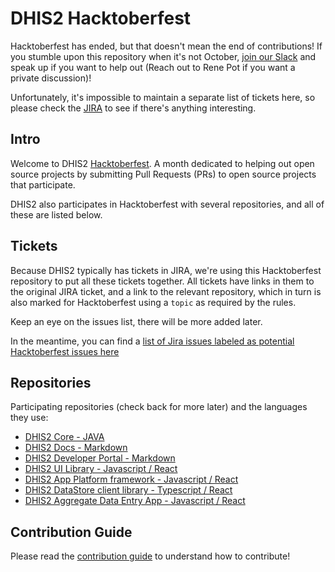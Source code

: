 # DHIS2 Hacktoberfest

Hacktoberfest has ended, but that doesn't mean the end of contributions! If you stumble upon this repository when it's not October, [join our Slack](https://join.slack.com/t/dhis2-dev-community/shared_invite/zt-1etbpwtfr-RIXs1xqTdrlM5HTmnIggZw) and speak up if you want to help out (Reach out to Rene Pot if you want a private discussion)! 

Unfortunately, it's impossible to maintain a separate list of tickets here, so please check the [JIRA](https://dhis2.atlassian.net) to see if there's anything interesting.

## Intro

Welcome to DHIS2 [Hacktoberfest](https://hacktoberfest.com/). A month dedicated to helping out open source projects by submitting Pull Requests (PRs) to open source projects that participate.

DHIS2 also participates in Hacktoberfest with several repositories, and all of these are listed below. 

## Tickets
Because DHIS2 typically has tickets in JIRA, we're using this Hacktoberfest repository to put all these tickets together. All tickets have links in them to the original JIRA ticket, and a link to the relevant repository, which in turn is also marked for Hacktoberfest using a `topic` as required by the rules.

Keep an eye on the issues list, there will be more added later.

In the meantime, you can find a [list of Jira issues labeled as potential Hacktoberfest issues here](https://dhis2.atlassian.net/issues/?jql=labels%20%3D%20%22hacktoberfest%22)

## Repositories
Participating repositories (check back for more later) and the languages they use:

- [DHIS2 Core - JAVA](https://github.com/dhis2/dhis2-core)
- [DHIS2 Docs - Markdown](https://github.com/dhis2/dhis2-docs)
- [DHIS2 Developer Portal - Markdown](https://github.com/dhis2/developer-portal)
- [DHIS2 UI Library - Javascript / React](https://github.com/dhis2/ui)
- [DHIS2 App Platform framework - Javascript / React](https://github.com/dhis2/app-platform)
- [DHIS2 DataStore client library - Typescript / React](https://github.com/dhis2/app-service-datastore)
- [DHIS2 Aggregate Data Entry App - Javascript / React](https://github.com/dhis2/aggregate-data-entry-app)

## Contribution Guide
Please read the [contribution guide](CONTRIBUTING.md) to understand how to contribute!
